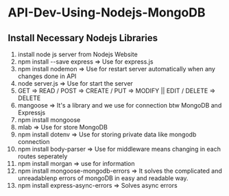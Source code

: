 # API-Dev-Using-Nodejs-MongoDB

## Install Necessary Nodejs Libraries

1) install node js server from Nodejs Website
2) npm install --save express => Use for express.js
3) npm install nodemon => Use for restart server automatically when any changes done in API
4) node server.js => Use for start the server 
5) GET => READ / 
   POST => CREATE / 
   PUT => MODIFY || EDIT / 
   DELETE => DELETE
6) mangoose => It's a library and we use for connection btw MongoDB and Expressjs
7) npm install mongoose
8) mlab => Use for store MongoDB
9) npm install dotenv => Use for storing private data like mongodb connection
10) npm install body-parser => Use for middleware means changing in each routes seperately
11) npm install morgan => use for information
12) npm install mongoose-mongodb-errors => It solves the complicated and unreadablenp errors of mongoDB in easy and readable way.
13) npm install express-async-errors => Solves async errors

